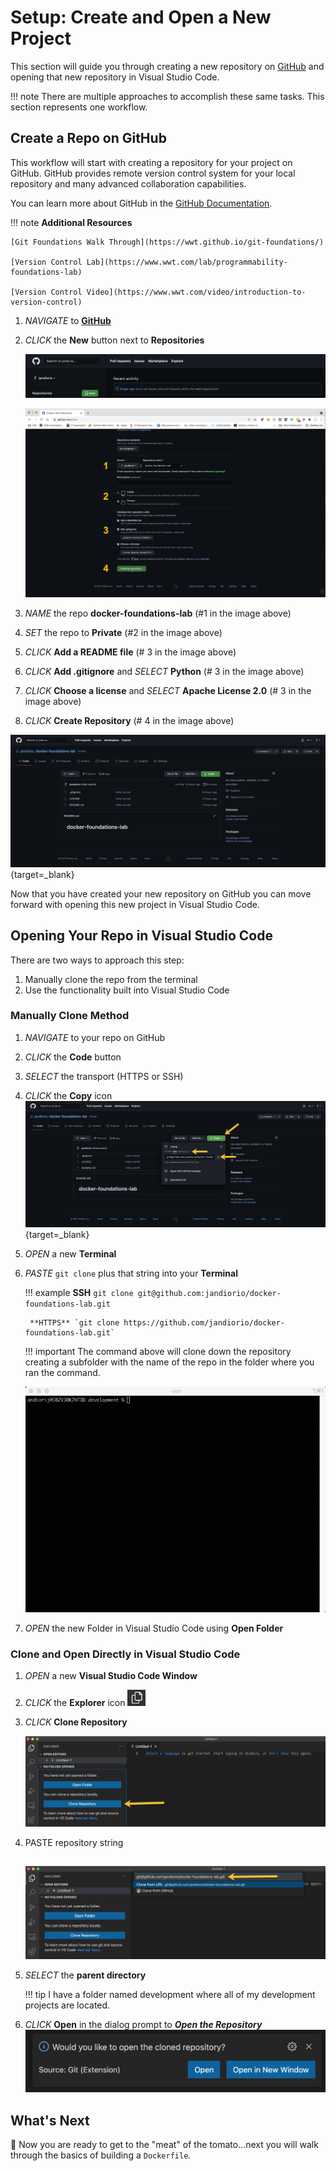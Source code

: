 # Setup: Create and Open a New Project

This section will guide you through creating a new repository on [GitHub](https://github.com) and opening that new repository in Visual Studio Code.

!!! note
    There are multiple approaches to accomplish these same tasks.  This section represents one workflow.

## Create a Repo on GitHub

This workflow will start with creating a repository for your project on GitHub.  GitHub provides remote version control system for your local repository and many advanced collaboration capabilities.

You can learn more about GitHub in the [GitHub Documentation](https://docs.github.com/en/github).

!!! note
    **Additional Resources**

    [Git Foundations Walk Through](https://wwt.github.io/git-foundations/)

    [Version Control Lab](https://www.wwt.com/lab/programmability-foundations-lab)

    [Version Control Video](https://www.wwt.com/video/introduction-to-version-control)

1. *NAVIGATE* to [**GitHub**](www.github.com)

2. *CLICK* the **New**  button next to **Repositories**

   ![image-20210611093355694](../images/github-home.png)

   ![GitHub New Repo](../images/new-github-repo.png)

3. *NAME* the repo **docker-foundations-lab** (#1 in the image above)

4. *SET* the repo to **Private** (#2 in the image above)

5. *CLICK* **Add a README file** (# 3 in the image above)

6. *CLICK* **Add .gitignore** and *SELECT* **Python** (# 3 in the image above)

7. *CLICK* **Choose a license** and *SELECT* **Apache License 2.0** (# 3 in the image above)

8. *CLICK* **Create Repository** (# 4 in the image above)

[![image-20210611094825116](../images/created-repo.png)](../../images/created-repo.png){target=_blank}

Now that you have created your new repository on GitHub you can move forward with opening this new project in Visual Studio Code.

## Opening Your Repo in Visual Studio Code

There are two ways to approach this step:

1. Manually clone the repo from the terminal
2. Use the functionality built into Visual Studio Code

### Manually Clone Method

1. *NAVIGATE* to your repo on GitHub

2. *CLICK* the **Code** button

3. *SELECT* the transport (HTTPS or SSH)

4. *CLICK* the **Copy** icon
   ​	[![copy-github-clone-string](../images/copy-github-clone-string.png)](../../images/copy-github-clone-string.png){target=_blank}

5. *OPEN* a new **Terminal**

6. *PASTE* `git clone` plus that string into your **Terminal**

    !!! example
        **SSH** `git clone git@github.com:jandiorio/docker-foundations-lab.git`

        **HTTPS** `git clone https://github.com/jandiorio/docker-foundations-lab.git`

    !!! important
        The command above will clone down the repository creating a subfolder with the name of the repo in the folder where you ran the command.

    ![Clone Project Repo](../images/clone-project-repo-manual.gif)

7. *OPEN* the new Folder in Visual Studio Code using **Open Folder**

### Clone and Open Directly in Visual Studio Code

1. *OPEN* a new **Visual Studio Code Window**

2. *CLICK* the **Explorer** icon <img src="../../images/explorer-icon.png" alt="image-20210611101144837" style="zoom:33%;" />

3. *CLICK* **Clone Repository**

    ![VSC Repo Clone](../images/vsc-clone-repo.png)

4. PASTE repository string

    ![VSC Paste Repo](../images/vsc-paste-repo-string.png)

5. *SELECT* the **parent directory**

    !!! tip
        I have a folder named development where all of my development projects are located.

6. *CLICK* **Open** in the dialog prompt to ***Open the Repository***
    <img src="../../images/vsc-open-cloned-repo.png" alt="image-20210611102053356" style="zoom:50%;" />

## What's Next

:tomato: Now you are ready to get to the "meat" of the tomato...next you will walk through the basics of building a `Dockerfile`.

